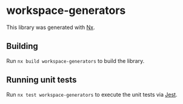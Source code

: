 # workspace-generators

This library was generated with [Nx](https://nx.dev).

## Building

Run `nx build workspace-generators` to build the library.

## Running unit tests

Run `nx test workspace-generators` to execute the unit tests via [Jest](https://jestjs.io).
